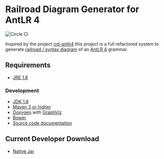 # Railroad Diagram Generator for AntLR 4

![Circle CI](https://circleci.com/gh/flashpixx/RRD-AntLR4.svg?style=shield)

Inspired by the project [rrd-antlr4](https://github.com/bkiers/rrd-antlr4) this project is a full refactored system to generate [railroad / syntax diagram](https://en.wikipedia.org/wiki/Syntax_diagram) of an [AntLR 4](http://www.antlr.org/) grammar.


## Requirements

* [JRE 1.8](http://www.java.com/)

### Development

* [JDK 1.8](http://www.oracle.com/technetwork/java/javase/downloads/)
* [Maven 3 or higher](http://maven.apache.org/)
* [Doxygen](http://www.doxygen.org/) with [GraphViz](http://www.graphviz.org/)
* [Bower](http://bower.io/)
* [Source code documentation](http://flashpixx.github.io/RRD-AntLR4/)


## <a name="download">Current Developer Download</a>

* [Native Jar](https://github.com/flashpixx/RRD-AntLR4/raw/binary-master/RRD-AntLR4-0.1.jar)
